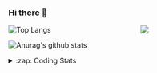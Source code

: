 ### Hi there 👋

<!--
**tao8687/tao8687** is a ✨ _special_ ✨ repository because its `README.md` (this file) appears on your GitHub profile.

Here are some ideas to get you started:

- 🔭 I’m currently working on ...
- 🌱 I’m currently learning ...
- 👯 I’m looking to collaborate on ...
- 🤔 I’m looking for help with ...
- 💬 Ask me about ...
- 📫 How to reach me: ...
- 😄 Pronouns: ...
- ⚡ Fun fact: ...
-->

<img align='right' src="https://media.giphy.com/media/M9gbBd9nbDrOTu1Mqx/giphy.gif" width="240">

  
![Top Langs](https://github-readme-stats.vercel.app/api/top-langs/?username=tao8687&layout=compact&title_color=23238E&text_color=A67D3D)

![Anurag's github stats](https://github-readme-stats.vercel.app/api?username=tao8687&show_icons=true&&text_color=A67D3D&title_color=23238E&show_icons=false&count_private=true&hide=stars)

<details>
  <summary>:zap: Coding Stats</summary>
  <br>
    
<!--START_SECTION:waka-->
![Code Time](http://img.shields.io/badge/Code%20Time-2%2C145%20hrs%2022%20mins-blue)

![Profile Views](http://img.shields.io/badge/Profile%20Views-0-blue)

**🐱 My GitHub Data** 

> 📦 1.5 MB Used in GitHub's Storage 
 > 
> 🚫 Not Opted to Hire
 > 
> 📜 63 Public Repositories 
 > 
> 🔑 24 Private Repositories 
 > 
**I'm an Early 🐤** 

```text
🌞 Morning                1847 commits        ██████████████████████░░░   89.66 % 
🌆 Daytime                90 commits          █░░░░░░░░░░░░░░░░░░░░░░░░   04.37 % 
🌃 Evening                119 commits         █░░░░░░░░░░░░░░░░░░░░░░░░   05.78 % 
🌙 Night                  4 commits           ░░░░░░░░░░░░░░░░░░░░░░░░░   00.19 % 
```
📅 **I'm Most Productive on Wednesday** 

```text
Monday                   296 commits         ████░░░░░░░░░░░░░░░░░░░░░   14.37 % 
Tuesday                  281 commits         ███░░░░░░░░░░░░░░░░░░░░░░   13.64 % 
Wednesday                352 commits         ████░░░░░░░░░░░░░░░░░░░░░   17.09 % 
Thursday                 276 commits         ███░░░░░░░░░░░░░░░░░░░░░░   13.40 % 
Friday                   292 commits         ████░░░░░░░░░░░░░░░░░░░░░   14.17 % 
Saturday                 286 commits         ███░░░░░░░░░░░░░░░░░░░░░░   13.88 % 
Sunday                   277 commits         ███░░░░░░░░░░░░░░░░░░░░░░   13.45 % 
```


📊 **This Week I Spent My Time On** 

```text
🕑︎ Time Zone: Asia/Shanghai

💬 Programming Languages: 
Bash                     3 hrs 41 mins       ██████████░░░░░░░░░░░░░░░   38.79 % 
JavaScript               3 hrs 18 mins       █████████░░░░░░░░░░░░░░░░   34.75 % 
YAML                     1 hr 15 mins        ███░░░░░░░░░░░░░░░░░░░░░░   13.23 % 
Python                   19 mins             █░░░░░░░░░░░░░░░░░░░░░░░░   03.48 % 
JSON                     15 mins             █░░░░░░░░░░░░░░░░░░░░░░░░   02.69 % 

🔥 Editors: 
VS Code                  9 hrs 30 mins       █████████████████████████   100.00 % 

🐱‍💻 Projects: 
transitive               7 hrs 27 mins       ████████████████████░░░░░   78.30 % 
xhs-toolkit              1 hr 23 mins        ████░░░░░░░░░░░░░░░░░░░░░   14.56 % 
maps                     14 mins             █░░░░░░░░░░░░░░░░░░░░░░░░   02.55 % 
example-robot-docker     14 mins             █░░░░░░░░░░░░░░░░░░░░░░░░   02.54 % 
icart_mini_driver_ws     11 mins             █░░░░░░░░░░░░░░░░░░░░░░░░   02.05 % 

💻 Operating System: 
Linux                    9 hrs 30 mins       █████████████████████████   100.00 % 
```

**I Mostly Code in C++** 

```text
C++                      11 repos            █████████░░░░░░░░░░░░░░░░   34.38 % 
Python                   8 repos             ██████░░░░░░░░░░░░░░░░░░░   25.00 % 
JavaScript               2 repos             ██░░░░░░░░░░░░░░░░░░░░░░░   06.25 % 
Batchfile                1 repo              █░░░░░░░░░░░░░░░░░░░░░░░░   03.12 % 
HTML                     1 repo              █░░░░░░░░░░░░░░░░░░░░░░░░   03.12 % 
```



**Timeline**

![Lines of Code chart](https://raw.githubusercontent.com/tao8687/tao8687/master/assets/bar_graph.png)


 Last Updated on 01/09/2025 02:04:17 UTC
<!--END_SECTION:waka-->
</details>
